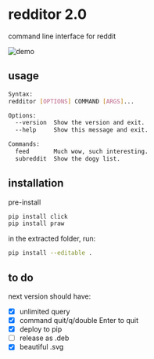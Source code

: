 # redditor 2.0

command line interface for reddit

![demo](https://raw.githack.com/daenylio/redditor/master/demo.svg "demo")

## usage

```bash
Syntax:
redditor [OPTIONS] COMMAND [ARGS]...

Options:
  --version  Show the version and exit.
  --help     Show this message and exit.

Commands:
  feed       Much wow, such interesting.
  subreddit  Show the dogy list.
```

## installation

pre-install

```bash
pip install click
pip install praw
```

in the extracted folder, run:

```bash
pip install --editable .
```

## to do

next version should have:

- [x] unlimited query
- [x] command quit/q/double Enter to quit
- [x] deploy to pip
- [ ] release as .deb
- [x] beautiful .svg
